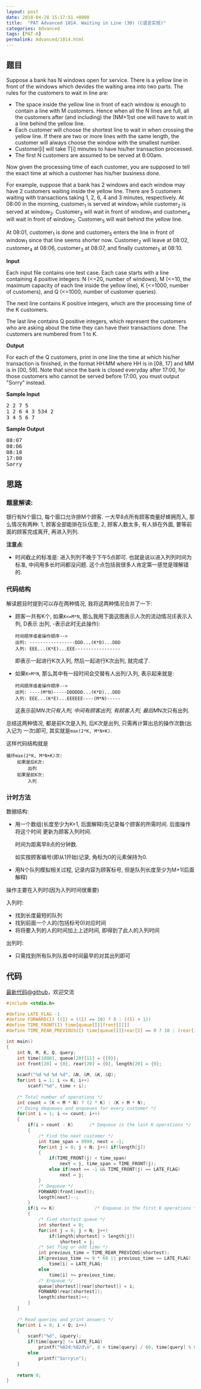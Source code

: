 ```yaml
---
layout: post
date: 2018-04-28 15:17:51 +0800
title:  "PAT Advanced 1014. Waiting in Line (30) (C语言实现)"
categories: Advanced
tags: [PAT-A]
permalink: Advanced/1014.html
---
```


## 题目

<div id="problemContent">
<p>Suppose a bank has N windows open for service.  There is a yellow line in front of the windows which devides the waiting area into two parts.  The rules for the customers to wait in line are: </p>
<ul>
<li>The space inside the yellow line in front of each window is enough to contain a line with M customers.  Hence when all the N lines are full, all the customers after (and including) the (NM+1)st one will have to wait in a line behind the yellow line.
<li>Each customer will choose the shortest line to wait in when crossing the yellow line.  If there are two or more lines with the same length, the customer will always choose the window with the smallest number.
<li>Customer[i] will take T[i] minutes to have his/her transaction processed.
<li>The first N customers are assumed to be served at 8:00am. 
</li></li></li></li></ul>
<p>Now given the processing time of each customer, you are supposed to tell the exact time at which a customer has his/her business done.</p>
<p>For example, suppose that a bank has 2 windows and each window may have 2 customers waiting inside the yellow line.  There are 5 customers waiting with transactions taking 1, 2, 6, 4 and 3 minutes, respectively.  At 08:00 in the morning, customer<sub>1</sub> is served at window<sub>1</sub> while customer<sub>2</sub> is served at window<sub>2</sub>.  Customer<sub>3</sub> will wait in front of window<sub>1</sub> and customer<sub>4</sub> will wait in front of window<sub>2</sub>.  Customer<sub>5</sub> will wait behind the yellow line.</p>
<p>At 08:01, customer<sub>1</sub> is done and customer<sub>5</sub> enters the line in front of window<sub>1</sub> since that line seems shorter now.  Customer<sub>2</sub> will leave at 08:02, customer<sub>4</sub> at 08:06, customer<sub>3</sub> at 08:07, and finally customer<sub>5</sub> at 08:10.</p>
<p><b>Input</b></p>
<p>Each input file contains one test case.  Each case starts with a line containing 4 positive integers: N (&lt;=20, number of windows), M (&lt;=10, the maximum capacity of each line inside the yellow line), K (&lt;=1000, number of customers), and Q (&lt;=1000, number of customer queries).</p>
<p>The next line contains K positive integers, which are the processing time of the K customers.</p>
<p>The last line contains Q positive integers, which represent the customers who are asking about the time they can have their transactions done.  The customers are numbered from 1 to K.</p>
<p><b>Output</b></p>
<p>For each of the Q customers, print in one line the time at which his/her transaction is finished, in the format HH:MM where HH is in [08, 17] and MM is in [00, 59].  Note that since the bank is closed everyday after 17:00, for those customers who cannot be served before 17:00, you must output "Sorry" instead.</p>
<b>Sample Input</b><pre>
2 2 7 5
1 2 6 4 3 534 2
3 4 5 6 7
</pre>
<b>Sample Output</b><pre>
08:07
08:06
08:10
17:00
Sorry
</pre>
</div>

## 思路

### 题意解读:

银行有N个窗口, 每个窗口允许排M个顾客. 一大早8点所有顾客商量好蜂拥而入,
那么情况有两种: 1, 顾客全部能排在队伍里; 2, 顾客人数太多, 有人排在外面,
要等前面的顾客完成离开, 再进入列列.

**注意点**:

- 时间截止的标准是: 进入列列不晚于下午5点即可. 也就是说以进入列列时间为标准,
  中间用多长时间都没问题. 这个点包括我很多人肯定第一感觉是理解错的.

### 代码结构

解读题目时提到可以存在两种情况, 我将这两种情况合并了一下:

- 顾客一共有K个, 如果`K<=M*N`, 那么我用下面这图表示人次的流动情况(E表示入列, D表示
出列, -表示此时无此操作):

  ```
  时间顺序或者操作顺序-->
  出列: -----------------DDD...(K*D)...DDD
  入列: EEE...(K*E)...EEE-----------------
  ```

  即表示一起进行K次入列, 然后一起进行K次出列, 就完成了.

- 如果`K>M*N`, 那么其中有一段时间会交替有人出列/入列, 表示起来就是:

  ```
  时间顺序或者操作顺序-->
  出列: ----(M*N)-----DDDDDD...(K*D)...DDD
  入列: EEE...(K*E)...EEEEEE----(M*N)-----
  ```

  这表示前M*N次只有入列, 中间有顾客出列, 有顾客入列, 最后M*N次只有出列.

总结这两种情况, 都是前K次是入列, 后K次是出列, 只需再计算出总的操作次数(出入记为
一次)即可, 其实就是`max(2*K, M*N+K)`.

这样代码结构就是

```
循环max(2*K, M*N+K)次:
    如果是后K次:
        出列
    如果是前K次:
        入列
```

### 计时方法

数据结构:

- 用一个数组(长度至少为K+1, 后面解释)先记录每个顾客的所需时间. 后面操作将这个时间
  更新为顾客入列时间.

  时间为距离早8点的分钟数.

  如实按顾客编号(即从1开始)记录, 角标为0的元素保持为0.

- 用N个队列模拟相关过程, 记录内容为顾客标号, 但是队列长度至少为M+1(后面解释)

操作主要在入列时(因为入列时间很重要)

入列时:

- 找到长度最短的队列
- 找到前面一个人的(包括标号0)对应时间
- 将将要入列的人的时间加上上述时间, 即得到了此人的入列时间

出列时:

- 只需找到所有队列队首中时间最早的对其出列即可

## 代码

[最新代码@github](https://github.com/OliverLew/PAT/blob/master/PATAdvanced/1014.c)，欢迎交流
```c
#include <stdio.h>

#define LATE_FLAG -1
#define FORWARD(I) ((I) = ((I) == 10) ? 0 : ((I) + 1))
#define TIME_FRONT(I) time[queue[I][front[I]]]
#define TIME_REAR_PREVIOUS(I) time[queue[I][rear[I] == 0 ? 10 : (rear[I] - 1)]]

int main()
{
    int N, M, K, Q, query;
    int time[1000], queue[20][11] = {{0}};
    int front[20] = {0}, rear[20] = {0}, length[20] = {0};
    
    scanf("%d %d %d %d", &N, &M, &K, &Q);
    for(int i = 1; i <= K; i++)
        scanf("%d", time + i);
    
    /* Total number of operations */
    int count = (K < M * N) ? (2 * K) : (K + M * N);
    /* Doing dequeues and enqueues for every customer */
    for(int i = 1; i <= count; i++)
    {
        if(i > count - K)      /* Dequeue in the last K operations */
        {
            /* Find the next customer */
            int time_span = 9999, next = -1;
            for(int j = 0; j < N; j++) if(length[j])
            {
                if(TIME_FRONT(j) < time_span)
                    next = j, time_span = TIME_FRONT(j);
                else if(next == -1 && TIME_FRONT(j) == LATE_FLAG)
                    next = j;
            }
            /* Dequeue */
            FORWARD(front[next]);
            length[next]--;
        }
        if(i <= K)               /* Enqueue in the first K operations */
        {
            /* Find shortest queue */
            int shortest = 0;
            for(int j = 0; j < N; j++)
                if(length[shortest] > length[j])
                    shortest = j;
            /* Set flag or add time */
            int previous_time = TIME_REAR_PREVIOUS(shortest);
            if(previous_time >= 9 * 60 || previous_time == LATE_FLAG)
                time[i] = LATE_FLAG;
            else
                time[i] += previous_time;
            /* Enqueue */
            queue[shortest][rear[shortest]] = i;
            FORWARD(rear[shortest]);
            length[shortest]++;
        }
    }
    
    /* Read queries and print answers */
    for(int i = 0; i < Q; i++)
    {
        scanf("%d", &query);
        if(time[query] != LATE_FLAG)
            printf("%02d:%02d\n", 8 + time[query] / 60, time[query] % 60);
        else
            printf("Sorry\n");
    }
    
    return 0;
}

```
